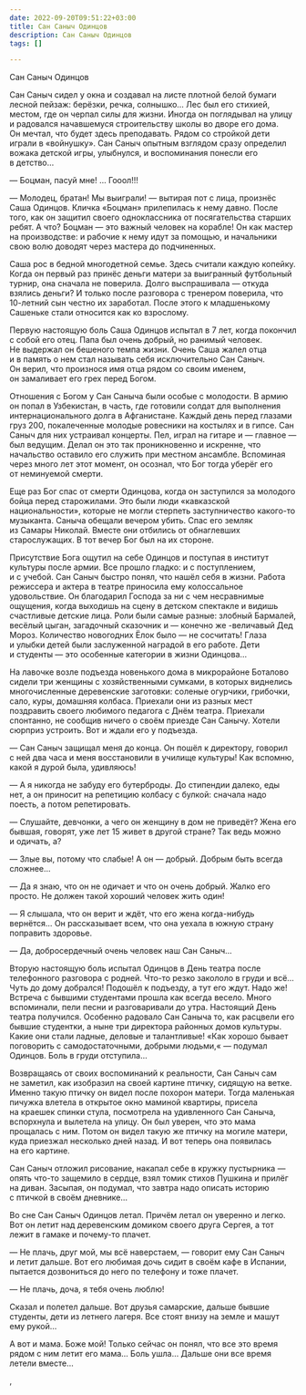 ```yaml
---
date: 2022-09-20T09:51:22+03:00
title: Сан Саныч Одинцов
description: Сан Саныч Одинцов
tags: []

---
```

<p>Сан Саныч Одинцов</p>

<p>Сан Саныч сидел у&nbsp;окна и&nbsp;создавал на&nbsp;листе плотной белой бумаги лесной пейзаж: берёзки, речка, солнышко&hellip; Лес был его стихией, местом, где он&nbsp;черпал силы для жизни. Иногда он&nbsp;поглядывал на&nbsp;улицу и&nbsp;радовался начавшемуся строительству школы во&nbsp;дворе его дома. Он&nbsp;мечтал, что будет здесь преподавать. Рядом со&nbsp;стройкой дети играли в&nbsp;&laquo;войнушку&raquo;. Сан Саныч опытным взглядом сразу определил вожака детской игры, улыбнулся, и&nbsp;воспоминания понесли его в&nbsp;детство&hellip;</p>

<p>&mdash;&nbsp;Боцман, пасуй мне! &hellip; Гооол!!!<br />

&mdash;&nbsp;Молодец, братан! Мы&nbsp;выиграли! &mdash;&nbsp;вытирая пот с&nbsp;лица, произнёс Саша Одинцов. Кличка &laquo;Боцман&raquo; прилепилась к&nbsp;нему давно. После того, как он&nbsp;защитил своего одноклассника от&nbsp;посягательства старших ребят. А&nbsp;что? Боцман&nbsp;&mdash; это важный человек на&nbsp;корабле! Он&nbsp;как мастер на&nbsp;производстве: и&nbsp;рабочие к&nbsp;нему идут за&nbsp;помощью, и&nbsp;начальники свою волю доводят через мастера до&nbsp;подчиненных.<br />

Саша рос в&nbsp;бедной многодетной семье. Здесь считали каждую копейку. Когда он&nbsp;первый раз принёс деньги матери за&nbsp;выигранный футбольный турнир, она сначала не&nbsp;поверила. Долго выспрашивала&nbsp;&mdash; откуда взялись деньги? И&nbsp;только после разговора с&nbsp;тренером поверила, что <nobr>10-летний</nobr> сын честно их&nbsp;заработал. После этого к&nbsp;младшенькому Сашеньке стали относится как ко&nbsp;взрослому.</p>

<p>Первую настоящую боль Саша Одинцов испытал в&nbsp;7 лет, когда покончил с&nbsp;собой его отец. Папа был очень добрый, но&nbsp;ранимый человек. Не&nbsp;выдержал он&nbsp;бешеного темпа жизни. Очень Саша жалел отца и&nbsp;в&nbsp;память о&nbsp;нем стал называть себя исключительно Сан Саныч. Он&nbsp;верил, что произнося имя отца рядом со&nbsp;своим именем, он&nbsp;замаливает его грех перед Богом.<br />

Отношения с&nbsp;Богом у&nbsp;Сан Саныча были особые с&nbsp;молодости. В&nbsp;армию он&nbsp;попал в&nbsp;Узбекистан, в&nbsp;часть, где готовили солдат для выполнения интернационального долга в&nbsp;Афганистане. Каждый день перед глазами груз 200, покалеченные молодые ровесники на&nbsp;костылях и&nbsp;в&nbsp;гипсе. Сан Саныч для них устраивал концерты. Пел, играл на&nbsp;гитаре и&nbsp;&mdash; главное&nbsp;&mdash; был ведущим. Делал он&nbsp;это так проникновенно и&nbsp;искренне, что начальство оставило его служить при местном ансамбле. Вспоминая через много лет этот момент, он&nbsp;осознал, что Бог тогда уберёг его от&nbsp;неминуемой смерти.<br />

Еще раз Бог спас от&nbsp;смерти Одинцова, когда он&nbsp;заступился за&nbsp;молодого бойца перед старожилами. Это были люди &laquo;кавказской национальности&raquo;, которые не&nbsp;могли стерпеть заступничество <nobr>какого-то</nobr> музыканта. Саныча обещали вечером убить. Спас его земляк из&nbsp;Самары Николай. Вместе они отбились от&nbsp;обнаглевших старослужащих. В&nbsp;тот вечер Бог был на&nbsp;их&nbsp;стороне.<br />

Присутствие Бога ощутил на&nbsp;себе Одинцов и&nbsp;поступая в&nbsp;институт культуры после армии. Все прошло гладко: и&nbsp;с&nbsp;поступлением, и&nbsp;с&nbsp;учебой. Сан Саныч быстро понял, что нашёл себя в&nbsp;жизни. Работа режиссера и&nbsp;актера в&nbsp;театре приносила ему колоссальное удовольствие. Он&nbsp;благодарил Господа за&nbsp;ни&nbsp;с&nbsp;чем несравнимые ощущения, когда выходишь на&nbsp;сцену в&nbsp;детском спектакле и&nbsp;видишь счастливые детские лица. Роли были самые разные: злобный Бармалей, весёлый цыган, загадочный сказочник и&nbsp;&mdash; конечно&nbsp;же -величавый Дед Мороз. Количество новогодних Ёлок было&nbsp;&mdash; не&nbsp;сосчитать! Глаза и&nbsp;улыбки детей были заслуженной наградой в&nbsp;его работе. Дети и&nbsp;студенты&nbsp;&mdash; это особенные категории в&nbsp;жизни Одинцова&hellip;</p>

<p>На&nbsp;лавочке возле подъезда новенького дома в&nbsp;микрорайоне Боталово сидели три женщины с&nbsp;хозяйственными сумками, в&nbsp;которых виднелись многочисленные деревенские заготовки: соленые огурчики, грибочки, сало, куры, домашняя колбаса. Приехали они из&nbsp;разных мест поздравить своего любимого педагога с&nbsp;Днём театра. Приехали спонтанно, не&nbsp;сообщив ничего о&nbsp;своём приезде Сан Санычу. Хотели сюрприз устроить. Вот и&nbsp;ждали его у&nbsp;подъезда.<br />

&mdash;&nbsp;Сан Саныч защищал меня до&nbsp;конца. Он&nbsp;пошёл к&nbsp;директору, говорил с&nbsp;ней два часа и&nbsp;меня восстановили в&nbsp;училище культуры! Как вспомню, какой я&nbsp;дурой была, удивляюсь!<br />

&mdash;&nbsp;А&nbsp;я&nbsp;никогда не&nbsp;забуду его бутерброды. До&nbsp;стипендии далеко, еды нет, а&nbsp;он&nbsp;приносит на&nbsp;репетицию колбасу с&nbsp;булкой: сначала надо поесть, а&nbsp;потом репетировать.<br />

&mdash;&nbsp;Слушайте, девчонки, а&nbsp;чего он&nbsp;женщину в&nbsp;дом не&nbsp;приведёт? Жена его бывшая, говорят, уже лет 15 живет в&nbsp;другой стране? Так ведь можно и&nbsp;одичать, а?<br />

&mdash;&nbsp;Злые вы, потому что слабые! А&nbsp;он&nbsp;&mdash; добрый. Добрым быть всегда сложнее&hellip;<br />

&mdash;&nbsp;Да&nbsp;я&nbsp;знаю, что он&nbsp;не&nbsp;одичает и&nbsp;что он&nbsp;очень добрый. Жалко его просто. Не&nbsp;должен такой хороший человек жить один!<br />

&mdash;&nbsp;Я&nbsp;слышала, что он&nbsp;верит и&nbsp;ждёт, что его жена <nobr>когда-нибудь</nobr> вернётся&hellip; Он&nbsp;рассказывает всем, что она уехала в&nbsp;южную страну поправить здоровье.<br />

&mdash;&nbsp;Да, добросердечный очень человек наш Сан Саныч&hellip;</p>

<p>Вторую настоящую боль испытал Одинцов в&nbsp;День театра после телефонного разговора с&nbsp;родней. <nobr>Что-то</nobr> резко закололо в&nbsp;груди и&nbsp;всё&hellip; Чуть до&nbsp;дому добрался! Подошёл к&nbsp;подъезду, а&nbsp;тут его ждут. Надо&nbsp;же! Встреча с&nbsp;бывшими студентами прошла как всегда весело. Много вспоминали, пели песни и&nbsp;разговаривали до&nbsp;утра. Настоящий День театра получился. Особенно радовало Сан Саныча то, как расцвели его бывшие студентки, а&nbsp;ныне три директора районных домов культуры. Какие они стали ладные, деловые и&nbsp;талантливые! &laquo;Как хорошо бывает поговорить с&nbsp;самодостаточными, добрыми людьми,&laquo;&nbsp;&mdash; подумал Одинцов. Боль в&nbsp;груди отступила&hellip;</p>

<p>Возвращаясь от&nbsp;своих воспоминаний к&nbsp;реальности, Сан Саныч сам не&nbsp;заметил, как изобразил на&nbsp;своей картине птичку, сидящую на&nbsp;ветке. Именно такую птичку он&nbsp;видел после похорон матери. Тогда маленькая пичужка влетела в&nbsp;открытое окно маминой квартиры, присела на&nbsp;краешек спинки стула, посмотрела на&nbsp;удивленного Сан Саныча, вспорхнула и&nbsp;вылетела на&nbsp;улицу. Он&nbsp;был уверен, что это мама прощалась с&nbsp;ним. Потом он&nbsp;видел такую&nbsp;же птичку на&nbsp;могиле матери, куда приезжал несколько дней назад. И&nbsp;вот теперь она появилась на&nbsp;его картине.<br />

Сан Саныч отложил рисование, накапал себе в&nbsp;кружку пустырника&nbsp;&mdash; опять <nobr>что-то</nobr> защемило в&nbsp;сердце, взял томик стихов Пушкина и&nbsp;прилёг на&nbsp;диван. Засыпая, он&nbsp;подумал, что завтра надо описать историю с&nbsp;птичкой в&nbsp;своём дневнике&hellip;</p>

<p>Во&nbsp;сне Сан Саныч Одинцов летал. Причём летал он&nbsp;уверенно и&nbsp;легко. Вот он&nbsp;летит над деревенским домиком своего друга Сергея, а&nbsp;тот лежит в&nbsp;гамаке и&nbsp;<nobr>почему-то</nobr> плачет.<br />

&mdash;&nbsp;Не&nbsp;плачь, друг мой, мы&nbsp;всё наверстаем,&nbsp;&mdash; говорит ему Сан Саныч и&nbsp;летит дальше. Вот его любимая дочь сидит в&nbsp;своём кафе в&nbsp;Испании, пытается дозвониться до&nbsp;него по&nbsp;телефону и&nbsp;тоже плачет.<br />

&mdash;&nbsp;Не&nbsp;плачь, доча, я&nbsp;тебя очень люблю!<br />

Сказал и&nbsp;полетел дальше. Вот друзья самарские, дальше бывшие студенты, дети из&nbsp;летнего лагеря. Все стоят внизу на&nbsp;земле и&nbsp;машут ему рукой&hellip;<br />

А&nbsp;вот и&nbsp;мама. Боже мой! Только сейчас он&nbsp;понял, что все это время рядом с&nbsp;ним летит его мама&hellip; Боль ушла&hellip; Дальше они все время летели вместе&hellip;</p>

<p>,</p>